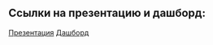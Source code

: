 ## Ссылки на презентацию и дашборд: 
[Презентация](https://disk.yandex.ru/i/xcjXoWXrW7doEA)
[Дашборд](https://public.tableau.com/profile/dmitrii4257#!/vizhome/_16190206971660/sheet4?publish=yes)
